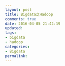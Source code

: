 ```yaml
---
layout: post
title: Bigdata之Hadoop
comments: true
date: 2016-04-05 21:42:19
updated:
tags:
- bigdata
- hadoop
categories:
- Bigdata
permalink:
---
```


